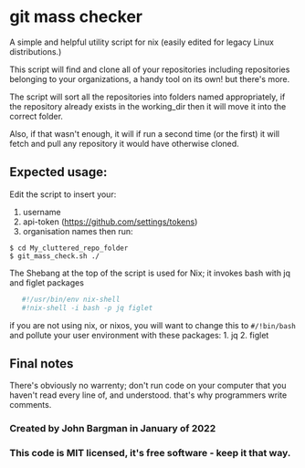 # git mass checker
A simple and helpful utility script for nix (easily edited for legacy Linux distributions.)

This script will find and clone all of your repositories including repositories belonging to your organizations, a handy tool on its own! but there's more.

The script will sort all the repositories into folders named appropriately, if the repository already exists in the working_dir then it will move it into the correct folder.

Also, if that wasn't enough, it will if run a second time (or the first) it will fetch and pull any repository it would have otherwise cloned.

##     Expected usage:
Edit the script to insert your:
1. username
2. api-token (https://github.com/settings/tokens)
3. organisation names
then run:
```
$ cd My_cluttered_repo_folder
$ git_mass_check.sh ./
```
The Shebang at the top of the script is used for Nix; it invokes bash with jq and figlet packages
``` bash
   #!/usr/bin/env nix-shell
   #!nix-shell -i bash -p jq figlet
```
if you are not using nix, or nixos, you will want to change this to `` #/!bin/bash `` and pollute your user environment with these packages:
    1. jq
    2. figlet

## Final notes
There's obviously no warrenty; don't run code on your computer that you haven't read every line of, and understood. that's why programmers write comments.

### Created by John Bargman in January of 2022
### This code is MIT licensed, it's free software - keep it that way.
